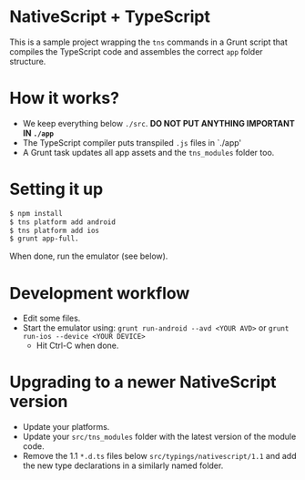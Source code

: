 # NativeScript + TypeScript

This is a sample project wrapping the `tns` commands in a Grunt script that compiles the TypeScript code and assembles the correct `app` folder structure.

# How it works?

* We keep everything below `./src`. **DO NOT PUT ANYTHING IMPORTANT IN `./app`**
* The TypeScript compiler puts transpiled `.js` files in `./app'
* A Grunt task updates all app assets and the `tns_modules` folder too.

# Setting it up

```sh
$ npm install
$ tns platform add android
$ tns platform add ios
$ grunt app-full.
```

When done, run the emulator (see below).

# Development workflow

* Edit some files.
* Start the emulator using: `grunt run-android --avd <YOUR AVD>` or `grunt run-ios --device <YOUR DEVICE>`
    * Hit Ctrl-C when done.

# Upgrading to a newer NativeScript version

* Update your platforms.
* Update your `src/tns_modules` folder with the latest version of the module code.
* Remove the 1.1 `*.d.ts` files below `src/typings/nativescript/1.1` and add the new type declarations in a similarly named folder.
